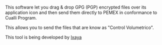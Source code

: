 This software let you drag & drop GPG (PGP) encrypted files over its application icon and then send them directly to PEMEX in conformance to Cualli Program.

This allows you to send the files that are know as "Control Volumetrico".

This tool is being developed by [Ixaya](http://www.ixaya.com)